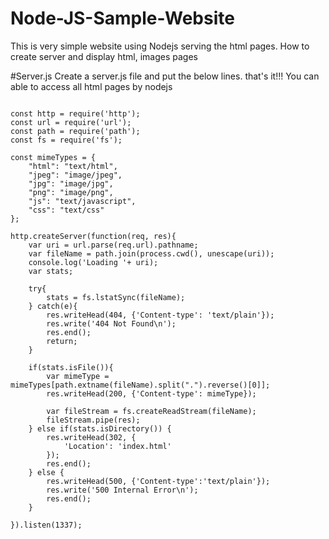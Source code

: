# Node-JS-Sample-Website
This is very simple website using Nodejs serving the html pages.  How to create server and display html, images pages


#Server.js
Create a server.js file and put the below lines. that's it!!! You can able to access all html pages by nodejs

<pre>
<code>
const http = require('http');
const url = require('url');
const path = require('path');
const fs = require('fs');

const mimeTypes = {
	"html": "text/html",
	"jpeg": "image/jpeg",
	"jpg": "image/jpg",
	"png": "image/png",
	"js": "text/javascript",
	"css": "text/css"
};

http.createServer(function(req, res){
	var uri = url.parse(req.url).pathname;
	var fileName = path.join(process.cwd(), unescape(uri));
	console.log('Loading '+ uri);
	var stats;

	try{
		stats = fs.lstatSync(fileName);
	} catch(e){
		res.writeHead(404, {'Content-type': 'text/plain'});
		res.write('404 Not Found\n');
		res.end();
		return;
	}

	if(stats.isFile()){
		var mimeType = mimeTypes[path.extname(fileName).split(".").reverse()[0]];
		res.writeHead(200, {'Content-type': mimeType});

		var fileStream = fs.createReadStream(fileName);
		fileStream.pipe(res);
	} else if(stats.isDirectory()) {
		res.writeHead(302, {
			'Location': 'index.html'
		});
		res.end();
	} else {
		res.writeHead(500, {'Content-type':'text/plain'});
		res.write('500 Internal Error\n');
		res.end();
	}

}).listen(1337);

</code>
</pre>
